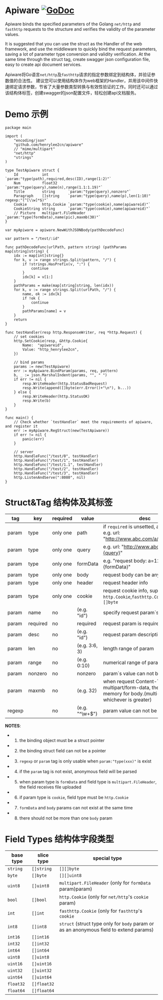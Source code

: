 # Apiware    [![GoDoc](https://godoc.org/github.com/tsuna/gohbase?status.png)](https://godoc.org/github.com/henrylee2cn/apiware)

Apiware binds the specified parameters of the Golang `net/http` and `fasthttp` requests to the structure and verifies the validity of the parameter values.

It is suggested that you can use the struct as the Handler of the web framework, and use the middleware to quickly bind the request parameters, saving a lot of parameter type conversion and validity verification. At the same time through the struct tag, create swagger json configuration file, easy to create api document services.

Apiware将Go语言`net/http`及`fasthttp`请求的指定参数绑定到结构体，并验证参数值的合法性。
建议您可以使用结构体作为web框架的Handler，并用该中间件快速绑定请求参数，节省了大量参数类型转换与有效性验证的工作。同时还可以通过该结构体标签，创建swagger的json配置文件，轻松创建api文档服务。

# Demo 示例

```
package main

import (
    "encoding/json"
    "github.com/henrylee2cn/apiware"
    // "mime/multipart"
    "net/http"
    "strings"
)

type TestApiware struct {
    Id           int         `param:"type(path),required,desc(ID),range(1:2)"`
    Num          float32     `param:"type(query),name(n),range(1.1:1.19)"`
    Title        string      `param:"type(query),nonzero"`
    Paragraph    []string    `param:"type(query),name(p),len(1:10)" regexp:"(^[\\w]*$)"`
    Cookie       http.Cookie `param:"type(cookie),name(apiwareid)"`
    CookieString string      `param:"type(cookie),name(apiwareid)"`
    // Picture   multipart.FileHeader `param:"type(formData),name(pic),maxmb(30)"`
}

var myApiware = apiware.NewWithJSONBody(pathDecodeFunc)

var pattern = "/test/:id"

func pathDecodeFunc(urlPath, pattern string) (pathParams map[string]string) {
    idx := map[int]string{}
    for k, v := range strings.Split(pattern, "/") {
        if !strings.HasPrefix(v, ":") {
            continue
        }
        idx[k] = v[1:]
    }
    pathParams = make(map[string]string, len(idx))
    for k, v := range strings.Split(urlPath, "/") {
        name, ok := idx[k]
        if !ok {
            continue
        }
        pathParams[name] = v
    }
    return
}

func testHandler(resp http.ResponseWriter, req *http.Request) {
    // set cookies
    http.SetCookie(resp, &http.Cookie{
        Name:  "apiwareid",
        Value: "http_henrylee2cn",
    })

    // bind params
    params := new(TestApiware)
    err := myApiware.BindParam(params, req, pattern)
    b, _ := json.MarshalIndent(params, "", " ")
    if err != nil {
        resp.WriteHeader(http.StatusBadRequest)
        resp.Write(append([]byte(err.Error()+"\n"), b...))
    } else {
        resp.WriteHeader(http.StatusOK)
        resp.Write(b)
    }
}

func main() {
    // Check whether `testHandler` meet the requirements of apiware, and register it
    err := myApiware.RegStruct(new(TestApiware))
    if err != nil {
        panic(err)
    }

    // server
    http.HandleFunc("/test/0", testHandler)
    http.HandleFunc("/test/1", testHandler)
    http.HandleFunc("/test/1.1", testHandler)
    http.HandleFunc("/test/2", testHandler)
    http.HandleFunc("/test/3", testHandler)
    http.ListenAndServe(":8080", nil)
}
```

# Struct&Tag 结构体及其标签

tag   |   key    | required |     value     |   desc
------|----------|----------|---------------|----------------------------------
param |   type   | only one |     path      | if `required` is unsetted, auto set it. e.g. url: "http://www.abc.com/a/{path}"
param |   type   | only one |     query     | e.g. url: "http://www.abc.com/a?b={query}"
param |   type   | only one |     formData  | e.g. "request body: a=123&b={formData}"
param |   type   | only one |     body      | request body can be any content
param |   type   | only one |     header    | request header info
param |   type   | only one |     cookie    | request cookie info, support type: `http.Cookie`,`fasthttp.Cookie`,`string`,`[]byte`
param |   name   |    no    |  (e.g. "id")  | specify request param`s name
param | required |    no    |   required    | request param is required
param |   desc   |    no    |  (e.g. "id")  | request param description
param |   len    |    no    | (e.g. 3:6, 3) | length range of param
param |   range  |    no    |  (e.g. 0:10)  | numerical range of param
param |  nonzero |    no    |    nonzero    | param`s value can not be zero
param |   maxmb  |    no    |   (e.g. 32)   | when request Content-Type is multipart/form-data, the max memory for body.(multi-param, whichever is greater)
regexp|          |    no    |(e.g. "^\\w+$")| param value can not be null

**NOTES**:
* 1. the binding object must be a struct pointer
* 2. the binding struct field can not be a pointer
* 3. `regexp` or `param` tag is only usable when `param:"type(xxx)"` is exist
* 4. if the `param` tag is not exist, anonymous field will be parsed
* 5. when param type is `formData` and field type is `multipart.FileHeader`, the field receives file uploaded
* 6. if param type is `cookie`, field type must be `http.Cookie`
* 7. `formData` and `body` params can not exist at the same time
* 8. there should not be more than one `body` param


# Field Types 结构体字段类型

base type| slice type  | special type
---------|-------------|-------------------------------------------------------
`string`  |  `[]string`  | `[][]byte`
`byte`    |  `[]byte`    | `[][]uint8`
`uint8`   |  `[]uint8`   | `multipart.FileHeader` (only for `formData` param)param)
`bool`    |  `[]bool`    | `http.Cookie` (only for `net/http`'s `cookie` param)
`int`     |  `[]int`     | `fasthttp.Cookie` (only for `fasthttp`'s `cookie` 
`int8`    |  `[]int8`    | `struct` (struct type only for `body` param or as an anonymous field to extend params)
`int16`   |  `[]int16`   |
`int32`   |  `[]int32`   |
`int64`   |  `[]int64`   |
`uint8`   |  `[]uint8`   |
`uint16`  |  `[]uint16`  |
`uint32`  |  `[]uint32`  |
`uint64`  |  `[]uint64`  |
`float32` |  `[]float32` |
`float64` |  `[]float64` |
